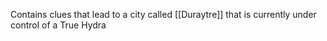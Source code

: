 Contains clues that lead to a city called [[Duraytre]] that is currently under control of a True Hydra